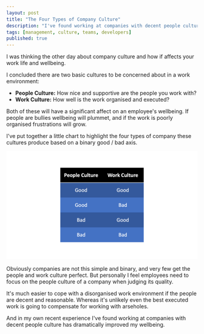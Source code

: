 ```yaml
---
layout: post
title: "The Four Types of Company Culture"
description: "I've found working at companies with decent people cultures has dramatically improved my wellbeing."
tags: [management, culture, teams, developers]
published: true
---
```

I was thinking the other day about company culture and how if affects your work life and wellbeing.

I concluded there are two basic cultures to be concerned about in a work environment:

- **People Culture:** How nice and supportive are the people you work with?
- **Work Culture:** How well is the work organised and executed?

Both of these will have a significant affect on an employee's wellbeing. If people are bullies wellbeing will plummet, and if the work is poorly organised frustrations will grow. 

I've put together a little chart to highlight the four types of company these cultures produce based on a binary good / bad axis.

![Company quality based on culture](/assets/img/company_quality.png)

Obviously companies are not this simple and binary, and very few get the people and work culture perfect. But personally I feel employees need to focus on the people culture of a company when judging its quality. 

It's much easier to cope with a disorganised work environment if the people are decent and reasonable. Whereas it's unlikely even the best executed work is going to compensate for working with arseholes.

And in my own recent experience I've found working at companies with decent people culture has dramatically improved my wellbeing.
